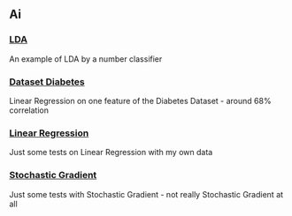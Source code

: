 ## Ai

### [LDA](./LDA.ipynb)

An example of LDA by a number classifier

### [Dataset Diabetes](./Dataset%20Diabetes.ipynb)

Linear Regression on one feature of the Diabetes Dataset - around 68% correlation

### [Linear Regression](./Linear%20Regression.ipynb)

Just some tests on Linear Regression with my own data

### [Stochastic Gradient](./notebook.ipynb)

Just some tests with Stochastic Gradient - not really Stochastic Gradient at all
